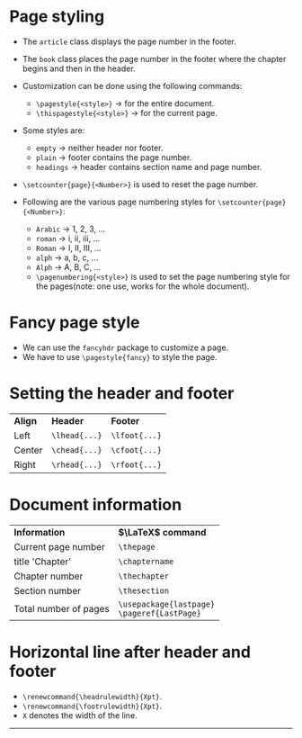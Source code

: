 # Page styling

* The `article` class displays the page number in the footer.
* The `book` class places the page number in the footer where the chapter begins and then in the header.
* Customization can be done using the following commands:
	* `\pagestyle{<style>}` $\rightarrow$ for the entire document.
	* `\thispagestyle{<style>}` $\rightarrow$ for the current page.

* Some styles are:
	* `empty` $\rightarrow$ neither header nor footer.
	* `plain` $\rightarrow$ footer contains the page number.
	* `headings` $\rightarrow$ header contains section name and page number.

* `\setcounter{page}{<Number>}` is used to reset the page number.

* Following are the various page numbering styles for `\setcounter{page}{<Number>}`:
	* `Arabic` $\rightarrow$ 1, 2, 3, ...
	* `roman` $\rightarrow$ i, ii, iii, ...
	* `Roman` $\rightarrow$ I, II, III, ...
	* `alph` $\rightarrow$ a, b, c, ...
	* `Alph` $\rightarrow$ A, B, C, ...
	* `\pagenumbering{<style>}` is used to set the page numbering style for the pages(note: one use, works for the whole document).

# Fancy page style

* We can use the `fancyhdr` package to customize a page.
* We have to use `\pagestyle{fancy}` to style the page.

# Setting the header and footer

<table>
<tr>
<td><strong>Align</strong></td>
<td><strong>Header</strong></td>
<td><strong>Footer</strong></td>
</tr>

<tr>
<td>Left</td>
<td><code>\lhead{...}</code></td>
<td><code>\lfoot{...}</code></td>
</tr>

<tr>
<td>Center</td>
<td><code>\chead{...}</code></td>
<td><code>\cfoot{...}</code></td>
</tr>

<tr>
<td>Right</td>
<td><code>\rhead{...}</code></td>
<td><code>\rfoot{...}</code></td>
</tr>

</table>

# Document information

<table>
<tr>
<td><strong>Information</strong></td>
<td><strong>$\LaTeX$ command</strong></td>
</tr>

<tr>
<td>Current page number</td>
<td><code>\thepage</code></td>
</tr>

<tr>
<td>title 'Chapter'</td>
<td><code>\chaptername</code></td>
</tr>

<tr>
<td>Chapter number</td>
<td><code>\thechapter</td>
</tr>

<tr>
<td>Section number</td>
<td><code>\thesection</code></td>
</tr>

<tr>
<td>Total number of pages</td>
<td><code>\usepackage{lastpage}</code><br><code>\pageref{LastPage}</code></td>
</tr>

</table>


# Horizontal line after header and footer

* `\renewcommand{\headrulewidth}{Xpt}`.
* `\renewcommand{\footrulewidth}{Xpt}`.
* `X` denotes the width of the line.

---
